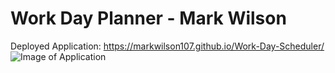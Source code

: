 # Work Day Planner - Mark Wilson


Deployed Application: https://markwilson107.github.io/Work-Day-Scheduler/
![Image of Application](https://github.com/markwilson107/Work-Day-Scheduler/blob/master/assets/Deployed-Application.png)